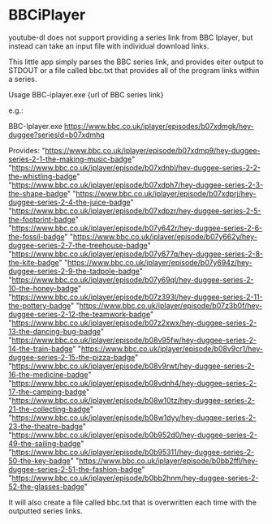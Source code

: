 # BBCiPlayer
youtube-dl does not support providing a series link from BBC Iplayer, but instead can take an input file with individual download links.

This little app simply parses the BBC series link, and provides eiter output to STDOUT or a file called bbc.txt that provides all of the program links within a series.

Usage BBC-iplayer.exe {url of BBC series link}

e.g.:

BBC-Iplayer.exe https://www.bbc.co.uk/iplayer/episodes/b07xdmgk/hey-duggee?seriesId=b07xdmhq

Provides:
"https://www.bbc.co.uk/iplayer/episode/b07xdmp9/hey-duggee-series-2-1-the-making-music-badge"
"https://www.bbc.co.uk/iplayer/episode/b07xdnbl/hey-duggee-series-2-2-the-whistling-badge"
"https://www.bbc.co.uk/iplayer/episode/b07xdph7/hey-duggee-series-2-3-the-shape-badge"
"https://www.bbc.co.uk/iplayer/episode/b07xdprj/hey-duggee-series-2-4-the-juice-badge"
"https://www.bbc.co.uk/iplayer/episode/b07xdpzr/hey-duggee-series-2-5-the-footprint-badge"
"https://www.bbc.co.uk/iplayer/episode/b07y642r/hey-duggee-series-2-6-the-fossil-badge"
"https://www.bbc.co.uk/iplayer/episode/b07y662y/hey-duggee-series-2-7-the-treehouse-badge"
"https://www.bbc.co.uk/iplayer/episode/b07y677q/hey-duggee-series-2-8-the-kite-badge"
"https://www.bbc.co.uk/iplayer/episode/b07y694z/hey-duggee-series-2-9-the-tadpole-badge"
"https://www.bbc.co.uk/iplayer/episode/b07y69ql/hey-duggee-series-2-10-the-honey-badge"
"https://www.bbc.co.uk/iplayer/episode/b07z393l/hey-duggee-series-2-11-the-pottery-badge"
"https://www.bbc.co.uk/iplayer/episode/b07z3b0f/hey-duggee-series-2-12-the-teamwork-badge"
"https://www.bbc.co.uk/iplayer/episode/b07z2xwx/hey-duggee-series-2-13-the-dancing-bug-badge"
"https://www.bbc.co.uk/iplayer/episode/b08v95fw/hey-duggee-series-2-14-the-train-badge"
"https://www.bbc.co.uk/iplayer/episode/b08v9cr1/hey-duggee-series-2-15-the-pizza-badge"
"https://www.bbc.co.uk/iplayer/episode/b08v9rwt/hey-duggee-series-2-16-the-medicine-badge"
"https://www.bbc.co.uk/iplayer/episode/b08vdnh4/hey-duggee-series-2-17-the-camping-badge"
"https://www.bbc.co.uk/iplayer/episode/b08w10tz/hey-duggee-series-2-21-the-collecting-badge"
"https://www.bbc.co.uk/iplayer/episode/b08w1dyy/hey-duggee-series-2-23-the-theatre-badge"
"https://www.bbc.co.uk/iplayer/episode/b0b952d0/hey-duggee-series-2-49-the-sailing-badge"
"https://www.bbc.co.uk/iplayer/episode/b0b95311/hey-duggee-series-2-50-the-key-badge"
"https://www.bbc.co.uk/iplayer/episode/b0bb2ffl/hey-duggee-series-2-51-the-fashion-badge"
"https://www.bbc.co.uk/iplayer/episode/b0bb2hnm/hey-duggee-series-2-52-the-glasses-badge"

It will also create a file called bbc.txt that is overwritten each time with the outputted series links.
